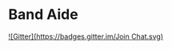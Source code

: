Band Aide
================
[![Gitter](https://badges.gitter.im/Join Chat.svg)](https://gitter.im/shadelro/band-aider?utm_source=badge&utm_medium=badge&utm_campaign=pr-badge&utm_content=badge)
